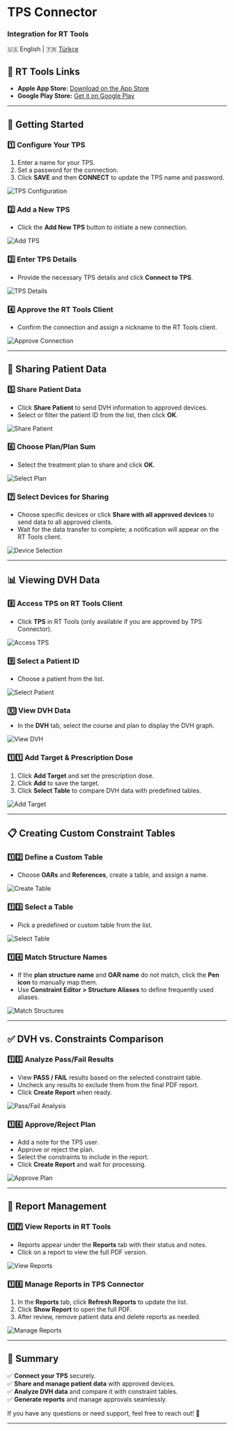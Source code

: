 # TPS Connector  
### Integration for RT Tools  

🇺🇸 English | 🇹🇷 [Türkçe](README.tr.md)


## 📱 RT Tools Links  
- **Apple App Store:** [Download on the App Store](https://apps.apple.com/tr/app/radiotherapy-tools/id6742157886?l)  
- **Google Play Store:** [Get it on Google Play](https://play.google.com/store/apps/details?id=com.dyerol.radiotherapytools)  

---

## 🚀 Getting Started  

### 1️⃣ Configure Your TPS  
1. Enter a name for your TPS.  
2. Set a password for the connection.  
3. Click **SAVE** and then **CONNECT** to update the TPS name and password.  

![TPS Configuration](https://github.com/user-attachments/assets/63540a14-61c5-4ebb-af6e-5fb3f6ab7790)  

### 2️⃣ Add a New TPS  
- Click the **Add New TPS** button to initiate a new connection.  

![Add TPS](https://github.com/user-attachments/assets/8623e762-b90f-431b-ba91-d251e3d5e4f1)  

### 3️⃣ Enter TPS Details  
- Provide the necessary TPS details and click **Connect to TPS**.  

![TPS Details](https://github.com/user-attachments/assets/c57b1d97-5751-4a98-88ed-a40904adc7be)  

### 4️⃣ Approve the RT Tools Client  
- Confirm the connection and assign a nickname to the RT Tools client.  

![Approve Connection](https://github.com/user-attachments/assets/333314a3-c06f-42f2-89b0-b46d9b3ef8cb)  

---

## 🔄 Sharing Patient Data  

### 5️⃣ Share Patient Data  
- Click **Share Patient** to send DVH information to approved devices.  
- Select or filter the patient ID from the list, then click **OK**.  

![Share Patient](https://github.com/user-attachments/assets/9f777851-9b25-4a9c-90e8-d2dce9803066)  

### 6️⃣ Choose Plan/Plan Sum  
- Select the treatment plan to share and click **OK**.  

![Select Plan](https://github.com/user-attachments/assets/fa66f010-0e7d-4409-831c-b73eae299dc4)  

### 7️⃣ Select Devices for Sharing  
- Choose specific devices or click **Share with all approved devices** to send data to all approved clients.  
- Wait for the data transfer to complete; a notification will appear on the RT Tools client.  

![Device Selection](https://github.com/user-attachments/assets/c8335335-ea65-4d86-8ac3-220ca9a39e77)  

---

## 📊 Viewing DVH Data  

### 8️⃣ Access TPS on RT Tools Client  
- Click **TPS** in RT Tools (only available if you are approved by TPS Connector).  

![Access TPS](https://github.com/user-attachments/assets/8f7d0761-882a-4b8f-aef6-976a9d691d0f)  

### 9️⃣ Select a Patient ID  
- Choose a patient from the list.  

![Select Patient](https://github.com/user-attachments/assets/4b6706d0-0e04-4f46-bc60-f8ba544aaa5f)  

### 🔟 View DVH Data  
- In the **DVH** tab, select the course and plan to display the DVH graph.  

![View DVH](https://github.com/user-attachments/assets/5dca0e89-f509-4d2f-8f95-a23a9736091e)  

### 1️⃣1️⃣ Add Target & Prescription Dose  
1. Click **Add Target** and set the prescription dose.  
2. Click **Add** to save the target.  
3. Click **Select Table** to compare DVH data with predefined tables.  

![Add Target](https://github.com/user-attachments/assets/b0f15328-af64-43ad-a56f-ace6b01643c5)  

---

## 📋 Creating Custom Constraint Tables  

### 1️⃣2️⃣ Define a Custom Table  
- Choose **OARs** and **References**, create a table, and assign a name.  

![Create Table](https://github.com/user-attachments/assets/2b6a598f-e895-495d-9a11-a7034c41f0c6)  

### 1️⃣3️⃣ Select a Table  
- Pick a predefined or custom table from the list.  

![Select Table](https://github.com/user-attachments/assets/7b4f9a8e-fd75-4d7e-9330-220e0a5ca2e2)  

### 1️⃣4️⃣ Match Structure Names  
- If the **plan structure name** and **OAR name** do not match, click the **Pen icon** to manually map them.  
- Use **Constraint Editor > Structure Aliases** to define frequently used aliases.  

![Match Structures](https://github.com/user-attachments/assets/9b029e3e-2522-47e7-96b5-9cfac4cf2e2a)  

---

## ✅ DVH vs. Constraints Comparison  

### 1️⃣5️⃣ Analyze Pass/Fail Results  
- View **PASS / FAIL** results based on the selected constraint table.  
- Uncheck any results to exclude them from the final PDF report.  
- Click **Create Report** when ready.  

![Pass/Fail Analysis](https://github.com/user-attachments/assets/df95e5ef-07c1-48f6-abe4-90e10e04e7e3)  

### 1️⃣6️⃣ Approve/Reject Plan  
- Add a note for the TPS user.  
- Approve or reject the plan.  
- Select the constraints to include in the report.  
- Click **Create Report** and wait for processing.  

![Approve Plan](https://github.com/user-attachments/assets/f284501c-0a7e-4361-8f52-cbf0edf60049)  

---

## 📄 Report Management  

### 1️⃣7️⃣ View Reports in RT Tools  
- Reports appear under the **Reports** tab with their status and notes.  
- Click on a report to view the full PDF version.  

![View Reports](https://github.com/user-attachments/assets/2885f64b-9b53-45ef-96d1-80da7fcec804)  

### 1️⃣8️⃣ Manage Reports in TPS Connector  
1. In the **Reports** tab, click **Refresh Reports** to update the list.  
2. Click **Show Report** to open the full PDF.  
3. After review, remove patient data and delete reports as needed.  

![Manage Reports](https://github.com/user-attachments/assets/d86db824-7380-4ad1-9b7d-28fc3643bea4)  

---

## 🎯 Summary  
✅ **Connect your TPS** securely.  
✅ **Share and manage patient data** with approved devices.  
✅ **Analyze DVH data** and compare it with constraint tables.  
✅ **Generate reports** and manage approvals seamlessly.  

If you have any questions or need support, feel free to reach out! 🚀  

---
